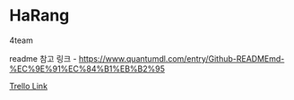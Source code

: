 # HaRang
4team

readme 참고 링크 - https://www.quantumdl.com/entry/Github-READMEmd-%EC%9E%91%EC%84%B1%EB%B2%95

[Trello Link](https://trello.com/b/jbhhNMDq/harang)  
